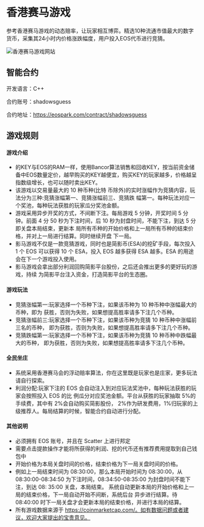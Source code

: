 # 香港赛马游戏
参考香港赛马游戏的动态赔率，让玩家相互博弈。精选10种流通市值最大的数字货币，采集其24小时内价格涨跌幅度，用户投入EOS代币进行竞猜。

![香港赛马游戏网站](
https://github.com/microfisher/EOS-Dapp-HorseRacing/blob/master/website.png)


## 智能合约

开发语言：C++

合约账号：shadowsguess

合约地址：https://eospark.com/contract/shadowsguess


## 游戏规则

#### 游戏介绍
* 的KEY与EOS的RAM一样，使用Bancor算法销售和回收KEY，按当前资金储备中EOS数量定价，越早购买的KEY越便宜，购买KEY的玩家越多，价格越呈指数级增长，也可以随时卖出KEY。
* 该游戏以交易量最大的 10 种币种(比特 币除外)的实时涨幅作为竞猜内容，玩法分为三种:竞猜涨幅第一、竞猜涨幅前三、竞猜跌 幅第一。每种玩法对应一个奖池，每种玩法获胜的玩家瓜分奖池金额。
* 游戏采用异步开奖的方式，不间断下注。每局游戏 5 分钟，开奖时间 5 分钟。前面 4 分 50 秒为下注时间，后 10 秒为封盘时间，不能下注，到达 5 分即关盘本局结束，更新本 局所有币种的开始价格和上一局所有币种的结束价格，并对上一局进行结算。同时继续开盘 下一局。
* 影马游戏不仅是一款竞猜游戏，同时也是简影币(ESA)的挖矿手段，每次投入 1 个 EOS 可以获得 10 个 ESA，投入 EOS 越多获得 ESA 越多。ESA 的用途会在下一个游戏投入使用。
* 影马游戏会拿出部分利润回购简影平台股份，之后还会推出更多的更好玩的游戏，持续 为简影平台注入资金，打造简影平台的生态圈。

#### 游戏玩法
* 竞猜涨幅第一:玩家选择一个币种下注，如果该币种为 10 种币种中涨幅最大的币种，即为 获胜，否则为失败，如果想提高胜率请多下注几个币种。
* 竞猜涨幅前三:玩家选择一个币种下注，如果该币种为竞猜 10 种币种中涨幅前三名的币种， 即为获胜，否则为失败，如果想提高胜率请多下注几个币种。
* 竞猜跌幅第一:玩家选择一个币种下注，如果该币种为竞猜 10 种币种中跌幅最大的币种， 即为获胜，否则为失败，如果想提高胜率请多下注几个币种。

#### 全民坐庄
* 系统采用香港赛马会的浮动赔率算法，你在这里既是玩家也是庄家，更多玩法请自行探索。
* 利润分配:玩家下注的 EOS 会自动注入到对应玩法奖池中，每种玩法获胜的玩家会按照投入 EOS 的比 例瓜分对应奖池金额。平台从获胜的玩家抽取 5%的手续费，其中有 2%会自动购买简影股份， 2%作为研发费用，1%归玩家的上级推荐人。每局结算的时候，智能合约自动进行分配。

#### 其他说明
* 必须拥有 EOS 账号，并且在 Scatter 上进行邦定
* 需要点击提款操作才能将所获得的利润、挖的代币还有推荐费用提取到自己钱包中
* 开始价格为本局关盘时间的价格，结束价格为下一局关盘时间的价格。
* 例如上一局结束时间为 08:30:00，那么本局开始时间为 08:30:00，从 08:30:00-08:34:50 为下注时间，08:34:50-08:35:00 为封盘时间不能下注，到达 08: 35:00 关盘，本局结束。 系统自动更新本局的开始价格和上一局的结束价格，下一局自动开始不间断，系统后台 异步进行结算。待 08:40:00 时下一局关盘才会更新本局的结束价格，并进行本局的结算。
* 所有游戏数据来源于 https://coinmarketcap.com/。如有数据问题或者建议，欢迎大家提出的宝贵意见。
